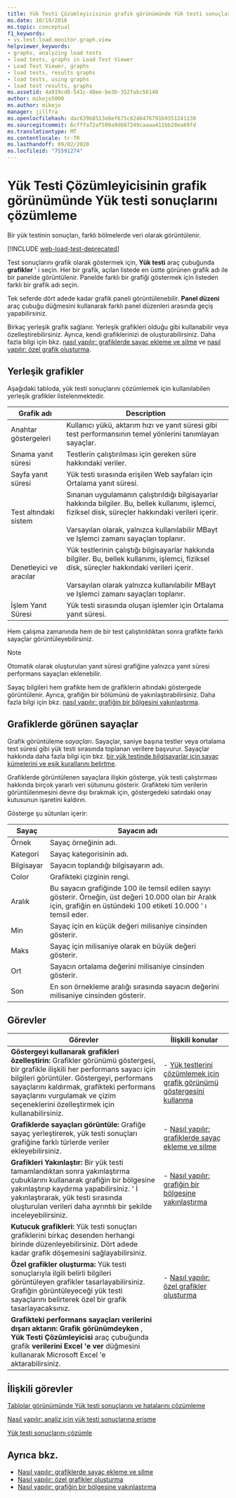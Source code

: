 ```yaml
---
title: Yük Testi Çözümleyicisinin grafik görünümünde Yük testi sonuçlarını çözümleme
ms.date: 10/19/2016
ms.topic: conceptual
f1_keywords:
- vs.test.load.monitor.graph.view
helpviewer_keywords:
- graphs, analyzing load tests
- load tests, graphs in Load Test Viewer
- Load Test Viewer, graphs
- load tests, results graphs
- load tests, using graphs
- load test results, graphs
ms.assetid: 4a919cd8-541c-40ee-be3b-352fabc56140
author: mikejo5000
ms.author: mikejo
manager: jillfra
ms.openlocfilehash: dac639b8513e8ef675c6246476791b9351241130
ms.sourcegitcommit: 6cfffa72af599a9d667249caaaa411bb28ea69fd
ms.translationtype: MT
ms.contentlocale: tr-TR
ms.lasthandoff: 09/02/2020
ms.locfileid: "75591274"
---
```

# <a name="analyze-load-test-results-in-the-graphs-view-of-the-load-test-analyzer"></a>Yük Testi Çözümleyicisinin grafik görünümünde Yük testi sonuçlarını çözümleme

Bir yük testinin sonuçları, farklı bölmelerde veri olarak görüntülenir.

[!INCLUDE [web-load-test-deprecated](includes/web-load-test-deprecated.md)]

Test sonuçlarını grafik olarak göstermek için, **Yük testi** araç çubuğunda **grafikler** ' i seçin. Her bir grafik, açılan listede en üstte görünen grafik adı ile bir panelde görüntülenir. Panelde farklı bir grafiği göstermek için listeden farklı bir grafik adı seçin.

Tek seferde dört adede kadar grafik paneli görüntülenebilir. **Panel düzeni** araç çubuğu düğmesini kullanarak farklı panel düzenleri arasında geçiş yapabilirsiniz.

Birkaç yerleşik grafik sağlanır. Yerleşik grafikleri olduğu gibi kullanabilir veya özelleştirebilirsiniz. Ayrıca, kendi grafiklerinizi de oluşturabilirsiniz. Daha fazla bilgi için bkz. [nasıl yapılır: grafiklerde sayaç ekleme ve silme](../test/how-to-add-and-delete-counters-on-graphs-in-load-test-results.md) ve [nasıl yapılır: özel grafik oluşturma](../test/how-to-create-custom-graphs-in-load-test-results.md).

## <a name="built-in-graphs"></a>Yerleşik grafikler

Aşağıdaki tabloda, yük testi sonuçlarını çözümlemek için kullanılabilen yerleşik grafikler listelenmektedir.

|Grafik adı|Description|
|-|-|
|Anahtar göstergeleri|Kullanıcı yükü, aktarım hızı ve yanıt süresi gibi test performansının temel yönlerini tanımlayan sayaçlar.|
|Sınama yanıt süresi|Testlerin çalıştırılması için gereken süre hakkındaki veriler.|
|Sayfa yanıt süresi|Yük testi sırasında erişilen Web sayfaları için Ortalama yanıt süresi.|
|Test altındaki sistem|Sınanan uygulamanın çalıştırıldığı bilgisayarlar hakkında bilgiler. Bu, bellek kullanımı, işlemci, fiziksel disk, süreçler hakkındaki verileri içerir.<br /><br /> Varsayılan olarak, yalnızca kullanılabilir MBayt ve Işlemci zamanı sayaçları toplanır.|
|Denetleyici ve aracılar|Yük testlerinin çalıştığı bilgisayarlar hakkında bilgiler. Bu, bellek kullanımı, işlemci, fiziksel disk, süreçler hakkındaki verileri içerir.<br /><br /> Varsayılan olarak yalnızca kullanılabilir MBayt ve Işlemci zamanı sayaçları toplanır.|
|İşlem Yanıt Süresi|Yük testi sırasında oluşan işlemler için Ortalama yanıt süresi.|

Hem çalışma zamanında hem de bir test çalıştırıldıktan sonra grafikte farklı sayaçlar görüntüleyebilirsiniz.

> [!NOTE]
> Otomatik olarak oluşturulan yanıt süresi grafiğine yalnızca yanıt süresi performans sayaçları eklenebilir.

Sayaç bilgileri hem grafikte hem de grafiklerin altındaki göstergede görüntülenir. Ayrıca, grafiğin bir bölümünü de yakınlaştırabilirsiniz. Daha fazla bilgi için bkz. [nasıl yapılır: grafiğin bir bölgesini yakınlaştırma](../test/how-to-zoom-in-on-a-region-of-the-graph-in-load-test-results.md).

## <a name="counters-displayed-in-graphs"></a>Grafiklerde görünen sayaçlar

Grafik görüntüleme *sayaçları*. Sayaçlar, saniye başına testler veya ortalama test süresi gibi yük testi sırasında toplanan verilere başvurur. Sayaçlar hakkında daha fazla bilgi için bkz. [bir yük testinde bilgisayarlar için sayaç kümelerini ve eşik kurallarını belirtme](../test/specify-counter-sets-and-threshold-rules-for-load-testing.md).

Grafiklerde görüntülenen sayaçlara ilişkin gösterge, yük testi çalıştırması hakkında birçok yararlı veri sütununu gösterir. Grafikteki tüm verilerin görüntülenmesini devre dışı bırakmak için, göstergedeki satırdaki onay kutusunun işaretini kaldırın.

Gösterge şu sütunları içerir:

|Sayaç|Sayacın adı|
|-|-|
|Örnek|Sayaç örneğinin adı.|
|Kategori|Sayaç kategorisinin adı.|
|Bilgisayar|Sayacın toplandığı bilgisayarın adı.|
|Color|Grafikteki çizginin rengi.|
|Aralık|Bu sayacın grafiğinde 100 ile temsil edilen sayıyı gösterir. Örneğin, üst değeri 10.000 olan bir Aralık için, grafiğin en üstündeki 100 etiketi 10.000 ' ı temsil eder.|
|Min|Sayaç için en küçük değeri milisaniye cinsinden gösterir.|
|Maks|Sayaç için milisaniye olarak en büyük değeri gösterir.|
|Ort|Sayacın ortalama değerini milisaniye cinsinden gösterir.|
|Son|En son örnekleme aralığı sırasında sayacın değerini milisaniye cinsinden gösterir.|

## <a name="tasks"></a>Görevler

|Görevler|İlişkili konular|
|-|-|
|**Göstergeyi kullanarak grafikleri özelleştirin:** Grafikler görünümü göstergesi, bir grafikle ilişkili her performans sayacı için bilgileri görüntüler. Göstergeyi, performans sayaçlarını kaldırmak, grafikteki performans sayaçlarını vurgulamak ve çizim seçeneklerini özelleştirmek için kullanabilirsiniz.|-   [Yük testlerini çözümlemek için grafik görünümü göstergesini kullanma](../test/use-the-graphs-view-legend-to-analyze-load-tests.md)|
|**Grafiklerde sayaçları görüntüle:** Grafiğe sayaç yerleştirerek, yük testi sonuçları grafiğine farklı türlerde veriler ekleyebilirsiniz.|-   [Nasıl yapılır: grafiklerde sayaç ekleme ve silme](../test/how-to-add-and-delete-counters-on-graphs-in-load-test-results.md)|
|**Grafikleri Yakınlaştır:** Bir yük testi tamamlandıktan sonra yakınlaştırma çubuklarını kullanarak grafiğin bir bölgesine yakınlaştırıp kaydırma yapabilirsiniz. ' İ yakınlaştırarak, yük testi sırasında oluşturulan verileri daha ayrıntılı bir şekilde inceleyebilirsiniz.|-   [Nasıl yapılır: grafiğin bir bölgesine yakınlaştırma](../test/how-to-zoom-in-on-a-region-of-the-graph-in-load-test-results.md)|
|**Kutucuk grafikleri:** Yük testi sonuçları grafiklerini birkaç desenden herhangi birinde düzenleyebilirsiniz. Dört adede kadar grafik döşemesini sağlayabilirsiniz.||
|**Özel grafikler oluşturma:** Yük testi sonuçlarıyla ilgili belirli bilgileri görüntüleyen grafikler tasarlayabilirsiniz. Grafiğin görüntüleyeceği yük testi sayaçlarını belirterek özel bir grafik tasarlayacaksınız.|-   [Nasıl yapılır: özel grafikler oluşturma](../test/how-to-create-custom-graphs-in-load-test-results.md)|
|**Grafikteki performans sayaçları verilerini dışarı aktarın:** **Grafik görünümdeyken** , **Yük Testi Çözümleyicisi** araç çubuğunda grafik **verilerini Excel 'e ver** düğmesini kullanarak Microsoft Excel 'e aktarabilirsiniz.||

## <a name="related-tasks"></a>İlişkili görevler

[Tablolar görünümünde Yük testi sonuçlarını ve hatalarını çözümleme](../test/analyze-load-test-results-and-errors-in-the-tables-view.md)

[Nasıl yapılır: analiz için yük testi sonuçlarına erişme](../test/how-to-access-load-test-results-for-analysis.md)

[Yük testi sonuçlarını çözümle](../test/analyze-load-test-results-using-the-load-test-analyzer.md)

## <a name="see-also"></a>Ayrıca bkz.

- [Nasıl yapılır: grafiklerde sayaç ekleme ve silme](../test/how-to-add-and-delete-counters-on-graphs-in-load-test-results.md)
- [Nasıl yapılır: özel grafikler oluşturma](../test/how-to-create-custom-graphs-in-load-test-results.md)
- [Nasıl yapılır: grafiğin bir bölgesine yakınlaştırma](../test/how-to-zoom-in-on-a-region-of-the-graph-in-load-test-results.md)
